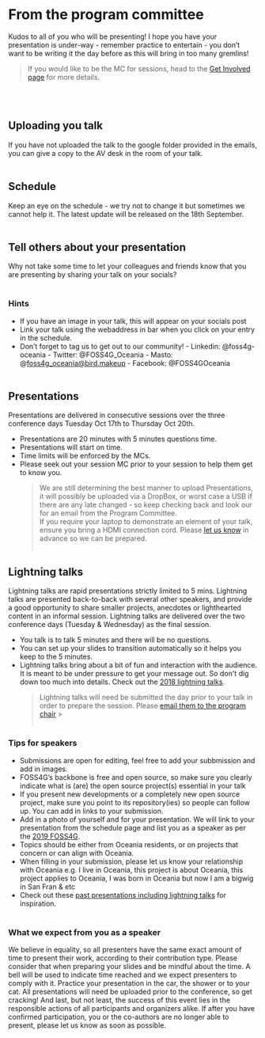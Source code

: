 <!-- page status:
- please review for spelling and syntax
-->

<!-- ### Community Review

Thank-you for helping curate our schedule! The number of votes will help us schedule where we place the talks including the room size i.e. the higher number of votes will go into the main room.

**VOTING HAS NOW CLOSED - Look out for your acceptance email by 30th July!**
<br /><br />

### What happens now?
> - The **FOSS4G 2023 Organising Committee** will now review the votes.
> - Acceptance emails will be sent out to all submissions.
> - You will need to confirm by Thursday 10th August as to whether you will be attending.

<!-- ### How to Vote
You will be asked to register your email address in order to get an email with a link to vote.

Go through each presentation there is a 1 to 3 score:
- 1 = Definitely
- 2 = Probably
- 3 = Not interested


<br />
<StyledButton target="https://talks.osgeo.org/foss4g-sotm-oceania-2023/p/voting/signup/">
    VOTE HERE till Tuesday 25th July
</button>
<br /><br />

# Present
We are pleased to open our Call for Presentations and Workshops. FOSS4G brings geospatial professionals, software developers and users from around the region, for 5 days of workshops, talks and activities.
<br /><br />

> Call for presentations are now CLOSED! We are now in the Voting period.

<br />

## Call for Presentations and Lightning talks

We want you to share your fascinating stories about open source geospatial, open data, and open street map in Oceania. We welcome all levels of expertise, from highly technical to end user, and from academic, professional and community projects, on subjects related to Free and Open Source GIS, Open Street Map, and publication and use of open data. Remember, your talk will need to represent either a project about Oceania, or you yourself are representing the Oceania region. If you reside outside the region, ensure your presentation applies to Oceania's needs.
<br /><br />
- **Presentations** are limited to 20 minutes of content with 5 minutes for questions. Presentations are delivered in consecutive sessions over the three conference days Tuesday Oct 17th to Thursday Oct 20th.
<br /><br />
- **Lightning talks** are rapid presentations strictly limited to 5 mins. Lightning talks are presented back-to-back with several other speakers, and provide a good opportunity to share smaller projects, anecdotes or lighthearted content in an informal session. Lightning talks are delivered over the three conference days Tuesday Oct 17th to Thursday Oct 20th either in final session or during the unconference session on Wednesday morning.
<br /><br />
**All applications must be received by midnight 14th July (NZ Standard Time).**
Once community voting has been completed, successful applications will be notified in the first week of August. If you are successful in your application, you will still need to purchase a conference ticket and hopefully you get in before the early-bird tickets close!
<br /><br />

<br />
<StyledButton target="https://talks.osgeo.org/foss4g-sotm-oceania-2023/cfp">
    Review your presentation or lightning talk
</button>

<br /><br />

the workshop link below will need to be updated
> For more information on **Workshops** check [here](workshops)
-->

<br /><br />

# From the program committee

Kudos to all of you who will be presenting! I hope you have your presentation is under-way - remember practice to entertain - you don’t want to be writing it the day before as this will bring in too many gremlins! <br />

> If you would like to be the MC for sessions, head to the [Get Involved page](https://2024.foss4g-oceania.orgprogram/get-involved) for more details.

<br /><br />

## Uploading you talk

If you have not uploaded the talk to the google folder provided in the emails, you can give a copy to the AV desk in the room of your talk.
<br /><br />

## Schedule

Keep an eye on the schedule - we try not to change it but sometimes we cannot help it.
The latest update will be released on the 18th September.
<br /><br />

## Tell others about your presentation

Why not take some time to let your colleagues and friends know that you are presenting by sharing your talk on your socials?
<br /><br />

### Hints

- If you have an image in your talk, this will appear on your socials post
- Link your talk using the webaddress in bar when you click on your entry in the schedule.
- Don’t forget to tag us to get out to our community! - Linkedin: @foss4g-oceania - Twitter: @FOSS4G_Oceania - Masto: @foss4g_oceania@bird.makeup - Facebook: @FOSS4GOceania
  <br /><br />

## Presentations

Presentations are delivered in consecutive sessions over the three conference days Tuesday Oct 17th to Thursday Oct 20th.

- Presentations are 20 minutes with 5 minutes questions time.
- Presentations will start on time.
- Time limits will be enforced by the MCs.
- Please seek out your session MC prior to your session to help them get to know you.<br />
  > We are still determining the best manner to upload Presentations, it will possibly be uploaded via a DropBox, or worst case a USB if there are any late changed - so keep checking back and look our for an email from the Program Committee. <br />
  > If you require your laptop to demonstrate an element of your talk, ensure you bring a HDMI connection cord. Please [let us know](mailto:program@foss4g-oceania.org) in advance so we can be prepared.
  > <br /><br />

## Lightning talks

Lightning talks are rapid presentations strictly limited to 5 mins. Lightning talks are presented back-to-back with several other speakers, and provide a good opportunity to share smaller projects, anecdotes or lighthearted content in an informal session. Lightning talks are delivered over the two conference days (Tuesday & Wednesday) as the final session.

- You talk is to talk 5 minutes and there will be no questions.
- You can set up your slides to transition automatically so it helps you keep to the 5 minutes.
- Lightning talks bring about a bit of fun and interaction with the audience. It is meant to be under pressure to get your message out. So don't dig down too much into details. Check out the [2018 lightning talks](https://www.youtube.com/watch?v=WPJC0VDceMk).<br />
  > Lightning talks will need be submitted the day prior to your talk in order to prepare the session. Please [email them to the program chair](mailto:program@foss4g-oceania.org) > <br /><br />

### Tips for speakers

<!-- The OSGeo community is characterized for its dynamic way of growing and we are proud of welcoming a variety of voices and ideas. If you are considering sending a proposal to our call for papers, consider the following: -->

- Submissions are open for editing, feel free to add your subbmission and add in images. <!--once they have been accepted. Until then, you cannot edit your submission. If you would like to update it in the meantime, please email the [program coordinator](mailto:program@foss4g-oceania.org?subject=[Submission]).-->
- FOSS4G’s backbone is free and open source, so make sure you clearly indicate what is (are) the open source project(s) essential in your talk
- If you present new developments or a completely new open source project, make sure you point to its repository(ies) so people can follow up. You can add in links to your submission.
- Add in a photo of yourself and for your presentation. We will link to your presentation from the schedule page and list you as a speaker as per the [2019 FOSS4G](https://2019.foss4g-oceania.org/speakers/).
- Topics should be either from Oceania residents, or on projects that concern or can align with Oceania.
- When filling in your submission, please let us know your relationship with Oceania e.g. I live in Oceania, this project is about Oceania, this project applies to Oceania, I was born in Oceania but now I am a bigwig in San Fran & etc
- Check out these [past presentations including lightning talks](https://www.youtube.com/@foss4gsotmoceania433/videos) for inspiration.
  <br /><br />

### What we expect from you as a speaker

We believe in equality, so all presenters have the same exact amount of time to present their work, according to their contribution type. Please consider that when preparing your slides and be mindful about the time. A bell will be used to indicate time reached and we expect presenters to comply with it. Practice your presentation in the car, the shower or to your cat. All presentations will need be uploaded prior to the conference, so get cracking!
And last, but not least, the success of this event lies in the responsible actions of all participants and organizers alike. If after you have confirmed participation, you or the co-authors are no longer able to present, please let us know as soon as possible.
<br /><br />

